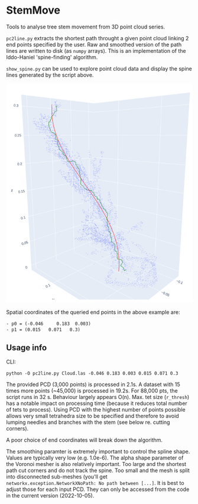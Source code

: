 # StemMove
Tools to analyse tree stem movement from 3D point cloud series.

`pc2line.py` extracts the shortest path throught a given point cloud linking 2
end points specified by the user. Raw and smoothed version of the path lines
are written to disk (as `numpy` arrays).
This is an implementation of the Iddo-Haniel 'spine-finding' algorithm.

`show_spine.py` can be used to explore point cloud data and display the spine
lines generated by the script above.

![Spine-finding algorithm](spine_finding_raw_smoothed.png)

Spatial coordinates of the queried end points in the above example are:

    - p0 = (-0.046     0.183  0.003)
    - p1 = (0.015   0.071   0.3)
   
## Usage info

CLI:
```
python -O pc2line.py Cloud.las -0.046 0.183 0.003 0.015 0.071 0.3
```
The provided PCD (3,000 points) is processed in 2.1s. A dataset with 15 times more points (~45,000) is processed in 19.2s. For 88,000 pts, the script runs in 32 s. Behaviour largely appears O(n). Max. tet size (`r_thresh`) has a notable impact on processing time (because it reduces total number of tets to process). Using PCD with the highest number of points possible allows very small tetrahedra size to be specified and therefore to avoid lumping needles and branches with the stem (see below re. cutting corners).

A poor choice of end coordinates will break down the algorithm.

The smoothing paramter is extremely important to control the spline shape. Values are typically very low (e.g. 1.0e-6). The alpha shape parameter of the Voronoi mesher is also relatively important. Too large and the shortest path cut corners and do not track the spine. Too small and the mesh is split into disconnected sub-meshes (you'll get `networkx.exception.NetworkXNoPath: No path between [...]`. It is best to adjust those for each input PCD. They can only be accessed from the code in the current version (2022-10-05).
    
